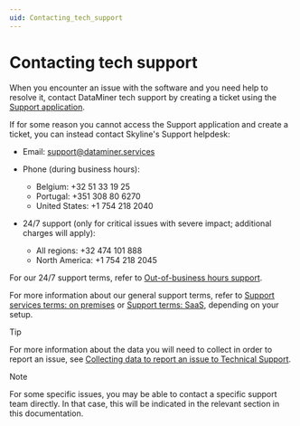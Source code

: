 ```yaml
---
uid: Contacting_tech_support
---
```


# Contacting tech support

When you encounter an issue with the software and you need help to resolve it, contact DataMiner tech support by creating a ticket using the [Support application](xref:User_operations_support).

If for some reason you cannot access the Support application and create a ticket, you can instead contact Skyline's Support helpdesk:

- Email: <support@dataminer.services>

- Phone (during business hours):
  - Belgium: +32 51 33 19 25
  - Portugal: +351 308 80 6270
  - United States: +1 754 218 2040

- 24/7 support (only for critical issues with severe impact; additional charges will apply):
  - All regions: +32 474 101 888
  - North America: +1 754 218 2045

For our 24/7 support terms, refer to [Out-of-business hours support](xref:Overview_Out_Of_Business_Hours_Support).

For more information about our general support terms, refer to [Support services terms: on premises](xref:Support_Terms_On_Premises) or [Support terms: SaaS](xref:Support_Terms_SaaS), depending on your setup.

> [!TIP]
> For more information about the data you will need to collect in order to report an issue, see [Collecting data to report an issue to Technical Support](xref:Collecting_data_to_report_an_issue_to_TechSupport).

> [!NOTE]
> For some specific issues, you may be able to contact a specific support team directly. In that case, this will be indicated in the relevant section in this documentation.
